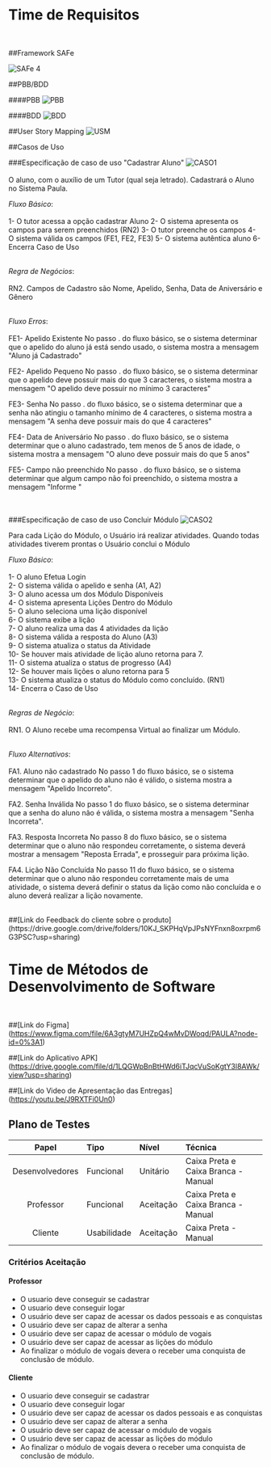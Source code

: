 # Time de Requisitos

<br>

##Framework SAFe

![SAFe 4](./../img/safe_unidade_4.png)

##PBB/BDD

####PBB
![PBB](./../img/PBB_unidade_4.png)

####BDD
![BDD](./../img/BDD_unidade_4.png)

##User Story Mapping
![USM](./../img/USM.png)

##Casos de Uso

###Especificação de caso de uso "Cadastrar Aluno"
![CASO1](./../img/caso_uso_1.jpg)
<br><br>
O aluno, com o auxílio de um Tutor (qual seja letrado). Cadastrará o Aluno no Sistema Paula.<br>

_Fluxo Básico_:<br><br>
1- O tutor acessa a opção cadastrar Aluno
2- O sistema apresenta os campos para serem preenchidos (RN2)
3- O tutor preenche os campos
4- O sistema válida os campos (FE1, FE2, FE3)
5- O sistema autêntica aluno
6- Encerra Caso de Uso<br><br>

_Regra de Negócios_:<br><br>
RN2. Campos de Cadastro são Nome, Apelido, Senha, Data de Aniversário e Gênero<br><br>

_Fluxo Erros_:<br><br>
FE1- Apelido Existente No passo . do fluxo básico, se o sistema determinar que o apelido do aluno já está sendo usado, o sistema mostra a mensagem "Aluno já Cadastrado"

FE2- Apelido Pequeno No passo . do fluxo básico, se o sistema determinar que o apelido deve possuir mais do que 3 caracteres, o sistema mostra a mensagem "O apelido deve possuir no mínimo 3 caracteres"

FE3- Senha No passo . do fluxo básico, se o sistema determinar que a senha não atingiu o tamanho mínimo de 4 caracteres, o sistema mostra a mensagem "A senha deve possuir mais do que 4 caracteres"

FE4- Data de Aniversário No passo . do fluxo básico, se o sistema determinar que o aluno cadastrado, tem menos de 5 anos de idade, o sistema mostra a mensagem "O aluno deve possuir mais do que 5 anos"

FE5- Campo não preenchido No passo . do fluxo básico, se o sistema determinar que algum campo não foi preenchido, o sistema mostra a mensagem "Informe <Campo Faltante>"

<br><br>
###Especificação de caso de uso Concluir Módulo
![CASO2](./../img/caso_uso_2.jpg)<br>

Para cada Lição do Módulo, o Usuário irá realizar atividades. Quando todas atividades tiverem prontas o Usuário conclui o Módulo<br>

_Fluxo Básico_:<br><br>
1- O aluno Efetua Login<br>
2- O sistema válida o apelido e senha (A1, A2)<br>
3- O aluno acessa um dos Módulo Disponíveis<br>
4- O sistema apresenta Lições Dentro do Módulo<br>
5- O aluno seleciona uma lição disponível<br>
6- O sistema exibe a lição<br>
7- O aluno realiza uma das 4 atividades da lição<br>
8- O sistema válida a resposta do Aluno (A3)<br>
9- O sistema atualiza o status da Atividade<br>
10- Se houver mais atividade de lição aluno retorna para 7.<br>
11- O sistema atualiza o status de progresso (A4)<br>
12- Se houver mais lições o aluno retorna para 5<br>
13- O sistema atualiza o status do Módulo como concluído. (RN1)<br>
14- Encerra o Caso de Uso<br><br>

_Regras de Negócio_:<br><br>
RN1. O Aluno recebe uma recompensa Virtual ao finalizar um Módulo.
<br><br>

_Fluxo Alternativos_:<br><br>
FA1. Aluno não cadastrado No passo 1 do fluxo básico, se o sistema determinar que o apelido do aluno não é válido, o sistema mostra a mensagem "Apelido Incorreto".

FA2. Senha Inválida No passo 1 do fluxo básico, se o sistema determinar que a senha do aluno não é válida, o sistema mostra a mensagem "Senha Incorreta".

FA3. Resposta Incorreta No passo 8 do fluxo básico, se o sistema determinar que o aluno não respondeu corretamente, o sistema deverá mostrar a mensagem "Reposta Errada", e prosseguir para próxima lição.

FA4. Lição Não Concluída No passo 11 do fluxo básico, se o sistema determinar que o aluno não respondeu corretamente mais de uma atividade, o sistema deverá definir o status da lição como não concluída e o aluno deverá realizar a lição novamente.

<br>
##[Link do Feedback do cliente sobre o produto](https://drive.google.com/drive/folders/10KJ_SKPHqVpJPsNYFnxn8oxrpm6G3PSC?usp=sharing)

<br>

# Time de Métodos de Desenvolvimento de Software

<br>

##[Link do Figma]
(https://www.figma.com/file/6A3gtyM7UHZpQ4wMvDWoqd/PAULA?node-id=0%3A1)

##[Link do Aplicativo APK]
(https://drive.google.com/file/d/1LQGWpBnBtHWd6iTJqcVuSoKgtY3l8AWk/view?usp=sharing)

##[Link do Video de Apresentação das Entregas]
(https://youtu.be/J9RXTFi0Un0)

## Plano de Testes

|Papel|Tipo|Nível|Técnica|
|:-------:|:---|:---|:---|
|Desenvolvedores|Funcional|Unitário|Caixa Preta e Caixa Branca - Manual|
|Professor|Funcional|Aceitação|Caixa Preta e Caixa Branca - Manual|
|Cliente|Usabilidade|Aceitação|Caixa Preta - Manual|

### Critérios Aceitação

#### Professor
- O usuario deve conseguir se cadastrar
- O usuario deve conseguir logar
- O usuário deve ser capaz de acessar os dados pessoais e as conquistas
- O usuário deve ser capaz de alterar a senha
- O usuário deve ser capaz de acessar o módulo de vogais
- O usuário deve ser capaz de acessar as lições do módulo
- Ao finalizar o módulo de vogais devera o receber uma conquista de conclusão de módulo.

#### Cliente
- O usuario deve conseguir se cadastrar
- O usuario deve conseguir logar
- O usuário deve ser capaz de acessar os dados pessoais e as conquistas
- O usuário deve ser capaz de alterar a senha
- O usuário deve ser capaz de acessar o módulo de vogais
- O usuário deve ser capaz de acessar as lições do módulo
- Ao finalizar o módulo de vogais devera o receber uma conquista de conclusão de módulo.